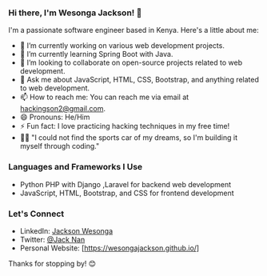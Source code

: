 ### Hi there, I'm Wesonga Jackson! 👋

I'm a passionate software engineer based in Kenya. Here's a little about me:

- 🔭 I’m currently working on various web development projects.
- 🌱 I’m currently learning Spring Boot with Java.
- 👯 I’m looking to collaborate on open-source projects related to web development.
- 💬 Ask me about JavaScript, HTML, CSS, Bootstrap, and anything related to web development.
- 📫 How to reach me: You can reach me via email at hackingson2@gmail.com.
- 😄 Pronouns: He/Him
- ⚡ Fun fact: I love practicing hacking techniques in my free time!
- 🧑‍💻 "I could not find the sports car of my dreams, so I'm building it myself through coding."

### Languages and Frameworks I Use
- Python PHP with Django ,Laravel for backend web development
- JavaScript, HTML, Bootstrap, and CSS for frontend development


### Let's Connect
- LinkedIn: [Jackson Wesonga](https://www.linkedin.com/in/jackson-wesonga-a71088245/)
- Twitter: [@Jack Nan](https://twitter.com/innovatorjackna)
- Personal Website: [https://wesongajackson.github.io/]

Thanks for stopping by! 😊
